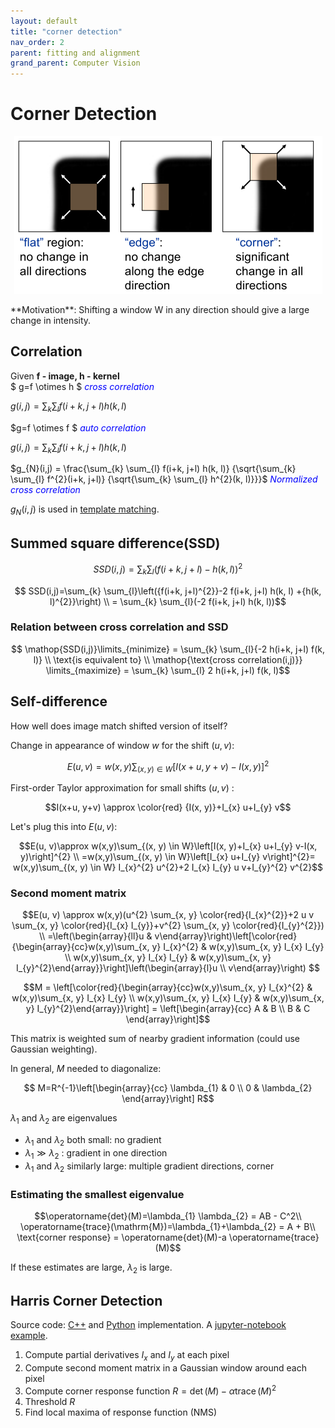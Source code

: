```yaml
---
layout: default
title: "corner detection"
nav_order: 2
parent: fitting and alignment
grand_parent: Computer Vision
---
```


# Corner Detection
<p align='center'>
<img src='/assets/image/panorama/motivation.png'>
</p>
**Motivation**:  Shifting a window W in any direction should give a large change in intensity.

## Correlation

Given $\textbf{f - image, h - kernel}$ <br>
$ g=f \otimes h $  <span style="color:blue"> *cross correlation* </span>

$g(i, j)=\sum_{k} \sum_{l} f(i+k, j+l) h(k, l)$

$g=f \otimes f $ <span style="color:blue"> *auto correlation* </span>

$g(i, j)=\sum_{k} \sum_{l} f(i+k, j+l) h(k, l)$

$g_{N}(i,j) = \frac{\sum_{k} \sum_{l} f(i+k, j+l) h(k, l)} 
{\sqrt{\sum_{k} \sum_{l} f^{2}(i+k, j+l)} {\sqrt{\sum_{k} \sum_{l} h^{2}(k, l)}}}$ <span style="color:blue"> *Normalized cross correlation* </span>

$g_{N}(i,j)$ is used in [template matching](https://github.com/EeToSe/drawing-recognition/blob/terminal-detection/result/terminal/D304-zhubianbenti1-result.png).

## Summed square difference(SSD)

$$SSD(i,j)=\sum_{k} \sum_{l}(f(i+k, j+l)-h(k, l))^{2} $$ 

$$ SSD(i,j)=\sum_{k} \sum_{l}\left({f(i+k, j+l)^{2}}-2 f(i+k, j+l) h(k, l)
        +{h(k, l)^{2}}\right) \\ 
        = \sum_{k} \sum_{l}(-2 f(i+k, j+l) h(k, l))$$

### Relation between cross correlation and SSD

$$ \mathop{SSD(i,j)}\limits_{minimize} = \sum_{k} \sum_{l}{-2 h(i+k, j+l) f(k, l)} \\
    \text{is equivalent  to} \\
    \mathop{\text{cross correlation(i,j)}} \limits_{maximize} = \sum_{k} \sum_{l} 2 h(i+k, j+l) f(k, l)$$


## Self-difference 
How well does image match shifted version of itself?

Change in appearance of window $w$ for the shift $(u, v)$:

$$E(u, v)=w(x,y)\sum_{(x, y) \in W}[I(x+u, y+v)-I(x, y)]^{2}$$

First-order Taylor approximation for small shifts $(u, v)$ :

$$I(x+u, y+v) \approx \color{red} {I(x, y)}+I_{x} u+I_{y} v$$

Let's plug this into $E(u, v)$:

$$E(u, v)\approx w(x,y)\sum_{(x, y) \in W}\left[I(x, y)+I_{x} u+I_{y} v-I(x, y)\right]^{2} \\
=w(x,y)\sum_{(x, y) \in W}\left[I_{x} u+I_{y} v\right]^{2}= w(x,y)\sum_{(x, y) \in W} I_{x}^{2} u^{2}+2 I_{x} I_{y} u v+I_{y}^{2} v^{2}$$

### Second moment matrix

$$E(u, v) \approx w(x,y)(u^{2} \sum_{x, y} \color{red}{I_{x}^{2}}+2 u v \sum_{x, y} \color{red}{I_{x} I_{y}}+v^{2} \sum_{x, y} \color{red}{I_{y}^{2}}) \\
=\left(\begin{array}{ll}u & v\end{array}\right)\left[\color{red}{\begin{array}{cc}w(x,y)\sum_{x, y} I_{x}^{2} & w(x,y)\sum_{x, y} I_{x} I_{y} \\ w(x,y)\sum_{x, y} I_{x} I_{y} & w(x,y)\sum_{x, y} I_{y}^{2}\end{array}}\right]\left(\begin{array}{l}u \\ v\end{array}\right) $$

$$M = \left[\color{red}{\begin{array}{cc}w(x,y)\sum_{x, y} I_{x}^{2} & w(x,y)\sum_{x, y} I_{x} I_{y} \\ w(x,y)\sum_{x, y} I_{x} I_{y} & w(x,y)\sum_{x, y} I_{y}^{2}\end{array}}\right] = \left[\begin{array}{cc}
 A & B \\
 B & C   
\end{array}\right]$$

This matrix is weighted sum of nearby gradient information (could use Gaussian weighting). 

In general, $M$ needed to diagonalize:

$$ M=R^{-1}\left[\begin{array}{cc}
\lambda_{1} & 0 \\
0 & \lambda_{2}
\end{array}\right] R$$

$\lambda_{1}$ and $\lambda_{2}$ are eigenvalues
- $\lambda_{1}$ and $\lambda_{2}$ both small: no gradient
- $\lambda_{1} \gg \lambda_{2}$ : gradient in one direction
- $\lambda_{1}$ and $\lambda_{2}$ similarly large: multiple gradient directions, corner
  
### Estimating the smallest eigenvalue

$$\operatorname{det}(M)=\lambda_{1} \lambda_{2} = AB - C^2\\
\operatorname{trace}(\mathrm{M})=\lambda_{1}+\lambda_{2} = A + B\\
\text{corner response} = \operatorname{det}(M)-a \operatorname{trace}(M)$$ 

If these estimates are large, $\lambda_{2}$ is large.

## Harris Corner Detection
Source code: [C++](https://github.com/EeToSe/ELEC4622-2019s2/tree/master/project3/project3/task4) and [Python](https://github.com/EeToSe/image-cv/blob/main/image_analysis/src/ass3/harris_detector.py) implementation.
A [jupyter-notebook example](https://github.com/EeToSe/image-cv/blob/main/image_analysis/src/ass3/harris.ipynb). 
1. Compute partial derivatives $I_{x}$ and $I_{y}$ at each pixel
2. Compute second moment matrix in a Gaussian window around each pixel
3. Compute corner response function $R=\operatorname{det}(M)-\alpha \operatorname{trace}(M)^{2}$
4. Threshold $R$
5. Find local maxima of response function (NMS)



